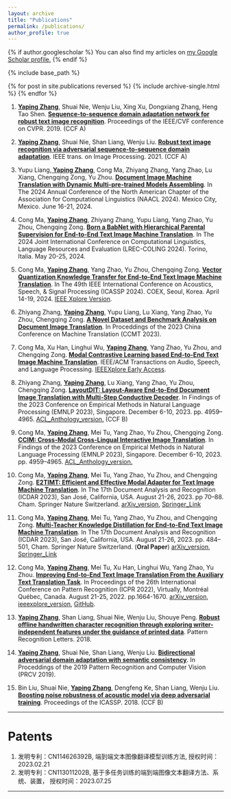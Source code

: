 ```yaml
---
layout: archive
title: "Publications"
permalink: /publications/
author_profile: true
---
```


{% if author.googlescholar %}
  You can also find my articles on <u><a href="{{author.googlescholar}}">my Google Scholar profile</a>.</u>
{% endif %}

{% include base_path %}

{% for post in site.publications reversed %}
  {% include archive-single.html %}
{% endfor %}


1. **<u> Yaping Zhang</u>**, Shuai Nie, Wenju Liu, Xing Xu, Dongxiang Zhang, Heng Tao Shen. **<u>Sequence-to-sequence domain adaptation network for robust text image recognition</u>**. Proceedings of the IEEE/CVF conference on CVPR. 2019. (CCF A)

2. **<u> Yaping Zhang</u>**, Shuai Nie, Shan Liang, Wenju Liu. **<u>Robust text image recognition via adversarial sequence-to-sequence domain adaptation</u>**. IEEE trans. on Image Processing. 2021. (CCF A)

3. Yupu Liang,**<u> Yaping Zhang</u>**, Cong Ma, Zhiyang Zhang, Yang Zhao, Lu Xiang, Chengqing Zong, Yu Zhou. **<u>Document Image Machine Translation with Dynamic Multi-pre-trained Models Assembling</u>**. In The 2024 Annual Conference of the North American Chapter of the Association for Computational Linguistics (NAACL 2024). Mexico City, Mexico. June 16-21, 2024.

4. Cong Ma, **<u>Yaping Zhang</u>**, Zhiyang Zhang, Yupu Liang, Yang Zhao, Yu Zhou, Chengqing Zong. **<u>Born a BabNet with Hierarchical Parental Supervision for End-to-End Text Image Machine Translation</u>**. In The 2024 Joint International Conference on Computational Linguistics, Language Resources and Evaluation (LREC-COLING 2024). Torino, Italia. May 20-25, 2024.

5. Cong Ma, **<u>Yaping Zhang</u>**, Yang Zhao, Yu Zhou, Chengqing Zong. **<u>Vector Quantization Knowledge Transfer for End-to-End Text Image Machine Translation</u>**. In The 49th IEEE International Conference on Acoustics, Speech, & Signal Processing (ICASSP 2024). COEX, Seoul, Korea. April 14-19, 2024.  [IEEE Xplore Version](https://ieeexplore.ieee.org/document/10447334).

6. Zhiyang Zhang, **<u>Yaping Zhang</u>**, Yupu Liang, Lu Xiang, Yang Zhao, Yu Zhou, Chengqing Zong. **<u>A Novel Dataset and Benchmark Analysis on Document Image Translation</u>**. In Proceddings of the 2023 China Conference on Machine Translation (CCMT 2023).

7. Cong Ma, Xu Han, Linghui Wu, **<u>Yaping Zhang</u>**, Yang Zhao, Yu Zhou, and Chengqing Zong. **<u>Modal Contrastive Learning based End-to-End Text Image Machine Translation</u>**. IEEE/ACM Transactions on Audio, Speech, and Language Processing. [IEEEXplore Early Access](https://ieeexplore.ieee.org/document/10284997/).

8. Zhiyang Zhang, **<u>Yaping Zhang</u>**, Lu Xiang, Yang Zhao, Yu Zhou, Chengqing Zong. **<u>LayoutDIT: Layout-Aware End-to-End Document Image Translation with Multi-Step Conductive Decoder</u>**. In Findings of the 2023 Conference on Empirical Methods in Natural Language Processing (EMNLP 2023), Singapore. December 6-10, 2023. pp. 4959–4965. [ACL_Anthology_version.](https://aclanthology.org/2023.findings-emnlp.330/) (CCF B)

9. Cong Ma, **<u>Yaping Zhang</u>**, Mei Tu, Yang Zhao, Yu Zhou, Chengqing Zong. **<u>CCIM: Cross-Modal Cross-Lingual Interactive Image Translation</u>**. In Findings of the 2023 Conference on Empirical Methods in Natural Language Processing (EMNLP 2023), Singapore. December 6-10, 2023. pp. 4959–4965. [ACL_Anthology_version.](https://aclanthology.org/2023.findings-emnlp.330/)


10. Cong Ma, **<u>Yaping Zhang</u>**, Mei Tu, Yang Zhao, Yu Zhou, and Chengqing Zong. **<u>E2TIMT: Efficient and Effective Modal Adapter for Text Image Machine Translation</u>**. In The 17th Document Analysis and Recognition (ICDAR 2023), San José, California, USA. August 21-26, 2023. pp 70–88. Cham. Springer Nature Switzerland.  [arXiv_version](https://arxiv.org/abs/2305.05166), [Springer_Link](https://link.springer.com/chapter/10.1007/978-3-031-41731-3_5)

11. Cong Ma, **<u>Yaping Zhang</u>**, Mei Tu, Yang Zhao, Yu Zhou, and Chengqing Zong. **<u>Multi-Teacher Knowledge Distillation for End-to-End Text Image Machine Translation</u>**. In The 17th Document Analysis and Recognition (ICDAR 2023), San José, California, USA. August 21-26, 2023. pp. 484–501, Cham. Springer Nature Switzerland. (**Oral Paper**) [arXiv_version](https://arxiv.org/abs/2305.05226), [Springer_Link](https://link.springer.com/chapter/10.1007/978-3-031-41676-7_28)

12. Cong Ma, **<u>Yaping Zhang</u>**, Mei Tu, Xu Han, Linghui Wu, Yang Zhao, Yu Zhou. **<u>Improving End-to-End Text Image Translation From the Auxiliary Text Translation Task</u>**. In Proceedings of the 26th International Conference on Pattern Recognition (ICPR 2022), Virtually, Montréal Québec, Canada. August 21-25, 2022. pp.1664-1670. [arXiv_version](http://arxiv.org/abs/2210.03887), [ieeexplore_version](https://ieeexplore.ieee.org/document/9956695/), [GitHub](https://github.com/EriCongMa/E2E_TIT_With_MT).

13. **<u>Yaping Zhang</u>**, Shan Liang, Shuai Nie, Wenju Liu, Shouye Peng.  **<u>Robust offline handwritten character recognition through exploring writer-independent features under the guidance of printed data</u>**. Pattern Recognition Letters. 2018. 

14. **<u>Yaping Zhang</u>**, Shuai Nie, Shan Liang, Wenju Liu.  **<u>Bidirectional adversarial domain adaptation with semantic consistency</u>**. In Proceddings of the 2019 Pattern Recognition and Computer Vision (PRCV 2019).

15. Bin Liu, Shuai Nie, **<u>Yaping Zhang</u>**, Dengfeng Ke, Shan Liang, Wenju Liu.  **<u>Boosting noise robustness of acoustic model via deep adversarial training</u>**.  Proceedings of the ICASSP. 2018. (CCF B)

---

# Patents

1. 发明专利：CN114626392B, 端到端文本图像翻译模型训练方法, 授权时间：2023.02.21
2. 发明专利：CN113011202B, 基于多任务训练的端到端图像文本翻译方法、系统、装置， 授权时间：2023.07.25

---
